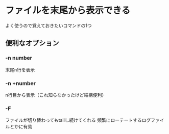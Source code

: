 # ファイルを末尾から表示できる
よく使うので覚えておきたいコマンドの1つ

## 便利なオプション
### -n number
末尾n行を表示

### -n +number
n行目から表示（これ知らなかったけど結構便利）

### -F
ファイルが切り替わってもtailし続けてくれる
頻繁にローテートするログファイルとかに有効

